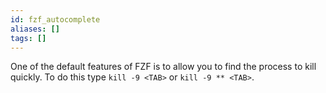 ```yaml
---
id: fzf_autocomplete
aliases: []
tags: []
---
```


One of the default features of FZF is to allow you to find the process to kill
quickly. To do this type `kill -9 <TAB>` or `kill -9 ** <TAB>`.
